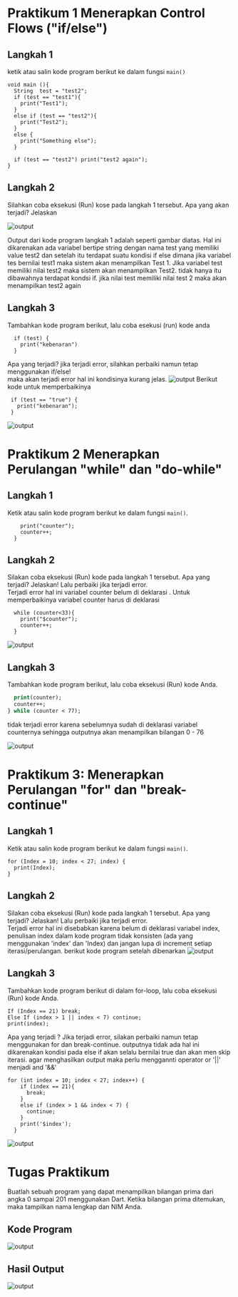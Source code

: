 # Praktikum 1 Menerapkan Control Flows ("if/else")

## Langkah 1

ketik atau salin kode program berikut ke dalam fungsi `main()`

```
void main (){
  String  test = "test2";
  if (test == "test1"){
    print("Test1");
  }
  else if (test == "test2"){
    print("Test2");
  }
  else {
    print("Something else");
  }

  if (test == "test2") print("test2 again");
}
```

## Langkah 2

Silahkan coba eksekusi (Run) kose pada langkah 1 tersebut. Apa yang akan terjadi? Jelaskan

![output](./SS_output/1.png)

Output dari kode program langkah 1 adalah seperti gambar diatas. Hal ini dikarenakan ada variabel bertipe string dengan nama test yang memiliki value test2 dan setelah itu terdapat suatu kondisi if else dimana jika variabel tes bernilai test1 maka sistem akan menampilkan Test 1. Jika variabel test memiliki nilai test2 maka sistem akan menampilkan Test2. tidak hanya itu dibawahnya terdapat kondsi if. jika nilai test memiliki nilai test 2 maka akan menampilkan test2 again

## Langkah 3
Tambahkan kode program berikut, lalu coba esekusi (run) kode anda
```String test = "ture";
  if (test) {
    print("kebenaran")
  }
  ```
Apa yang terjadi? jika terjadi error, silahkan perbaiki namun tetap menggunakan if/else! <br>
maka akan terjadi error hal ini kondisinya kurang jelas. 
![output](./SS_output/2.png)
Berikut kode untuk memperbaikinya 
 ```String test = "true";
  if (test == "true") {
    print("kebenaran");
  }
  ```
  ![output](./SS_output/3.png)

# Praktikum 2 Menerapkan Perulangan "while" dan "do-while"
## Langkah 1
Ketik atau salin kode program berikut ke dalam fungsi ```main()```.

```while (counter<33){
    print("counter");
    counter++;
  }
```

## Langkah 2
Silakan coba eksekusi (Run) kode pada langkah 1 tersebut. Apa yang terjadi? Jelaskan! Lalu perbaiki jika terjadi error. <br>
Terjadi error hal ini variabel counter belum di deklarasi . Untuk memperbaikinya variabel counter harus di deklarasi 
```int counter = 0;
  while (counter<33){
    print("$counter");
    counter++;
  }
```
![output](./SS_output/4.png)


## Langkah 3
Tambahkan kode program berikut, lalu coba eksekusi (Run) kode Anda.
```do {
  print(counter);
  counter++;
} while (counter < 77);
```
tidak terjadi error karena sebelumnya sudah di deklarasi variabel counternya sehingga outputnya akan menampilkan bilangan 0 - 76

![output](./SS_output/5.png)

# Praktikum 3: Menerapkan Perulangan "for" dan "break-continue"

## Langkah 1
Ketik atau salin kode program berikut ke dalam fungsi ```main()```.
```
for (Index = 10; index < 27; index) {
  print(Index);
}
```
## Langkah 2
Silakan coba eksekusi (Run) kode pada langkah 1 tersebut. Apa yang terjadi? Jelaskan! Lalu perbaiki jika terjadi error. <br>
Terjadi error hal ini disebabkan karena belum di deklarasi variabel index,  penulisan index dalam kode program tidak konsisten (ada yang menggunakan 'index' dan 'Index) dan jangan lupa di increment setiap iterasi/perulangan. berikut kode program setelah dibenarkan
![output](./SS_output/6.png)


## Langkah 3
Tambahkan kode program berikut di dalam for-loop, lalu coba eksekusi (Run) kode Anda.
```
If (Index == 21) break;
Else If (index > 1 || index < 7) continue;
print(index);
```
Apa yang terjadi ? Jika terjadi error, silakan perbaiki namun tetap menggunakan for dan break-continue.
outputnya tidak ada hal ini dikarenakan kondisi pada else if akan selalu bernilai true dan akan men skip iterasi. agar menghasilkan output maka perlu menggannti operator or '||' menjadi and '&&'
```
for (int index = 10; index < 27; index++) {
    if (index == 21){
      break;
    }  
    else if (index > 1 && index < 7) {
      continue;
    }
    print('$index');
  }
  ```
  ![output](./SS_output/7.png)

# Tugas Praktikum
Buatlah sebuah program yang dapat menampilkan bilangan prima dari angka 0 sampai 201 menggunakan Dart. Ketika bilangan prima ditemukan, maka tampilkan nama lengkap dan NIM Anda.
## Kode Program
 ![output](./SS_output/8.png)

## Hasil Output
 ![output](./SS_output/9.png)

